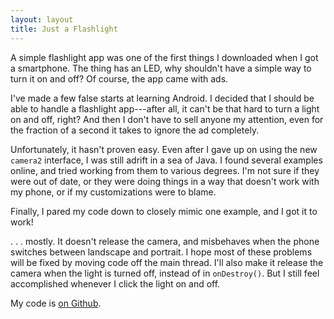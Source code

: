 ```yaml
---
layout: layout
title: Just a Flashlight
---
```


A simple flashlight app was one of the first things I downloaded when I got a
smartphone. The thing has an LED, why shouldn't have a simple way to turn it on
and off? Of course, the app came with ads.

I've made a few false starts at learning Android. I decided that I should be
able to handle a flashlight app---after all, it can't be that hard to turn a
light on and off, right? And then I don't have to sell anyone my attention, even
for the fraction of a second it takes to ignore the ad completely.

Unfortunately, it hasn't proven easy. Even after I gave up on using the new
`camera2` interface, I was still adrift in a sea of Java. I found several
examples online, and tried working from them to various degrees. I'm not sure if
they were out of date, or they were doing things in a way that doesn't work with
my phone, or if my customizations were to blame.

Finally, I pared my code down to closely mimic one example, and I got it to
work!

. . . mostly. It doesn't release the camera, and misbehaves when the phone switches
between landscape and portrait. I hope most of these problems will be fixed by
moving code off the main thread. I'll also make it release the camera when the
light is turned off, instead of in `onDestroy()`. But I still feel accomplished
whenever I click the light on and off.

My code is [on Github][gh].

[gh]: https://github.com/JStech/just-a-flashlight
